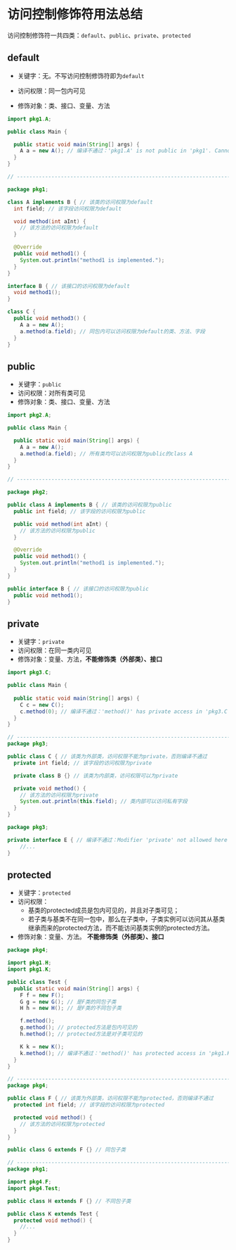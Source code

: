 # 访问控制修饰符用法总结

访问控制修饰符一共四类：`default`、`public`、`private`、`protected`

## default

- 关键字：无。不写访问控制修饰符即为`default`

- 访问权限：同一包内可见

- 修饰对象：类、接口、变量、方法

```java
import pkg1.A;

public class Main {

  public static void main(String[] args) {
    A a = new A(); // 编译不通过：'pkg1.A' is not public in 'pkg1'. Cannot be accessed from outside package
  }
}

// ---------------------------------------------------------------------

package pkg1;

class A implements B { // 该类的访问权限为default
  int field; // 该字段访问权限为default

  void method(int aInt) {
    // 该方法的访问权限为default
  }

  @Override
  public void method1() {
    System.out.println("method1 is implemented.");
  }
}

interface B { // 该接口的访问权限为default
  void method1();
}

class C {
  public void method3() {
    A a = new A();
    a.method(a.field); // 同包内可以访问权限为default的类、方法、字段
  }
}
```

## public

- 关键字：`public`
- 访问权限：对所有类可见
- 修饰对象：类、接口、变量、方法

```java
import pkg2.A;

public class Main {

  public static void main(String[] args) {
    A a = new A();
    a.method(a.field); // 所有类均可以访问权限为public的class A
  }
}

// ---------------------------------------------------------------------

package pkg2;

public class A implements B { // 该类的访问权限为public
  public int field; // 该字段的访问权限为public

  public void method(int aInt) {
    // 该方法的访问权限为public
  }

  @Override
  public void method1() {
    System.out.println("method1 is implemented.");
  }
}

public interface B { // 该接口的访问权限为public
  public void method1();
}


```

## private

- 关键字：`private`
- 访问权限：在同一类内可见
- 修饰对象：变量、方法，**不能修饰类（外部类）、接口**

```java
import pkg3.C;

public class Main {
  
  public static void main(String[] args) {
    C c = new C();
    c.method(0); // 编译不通过：'method()' has private access in 'pkg3.C'
  }
}

// ---------------------------------------------------------------------
package pkg3;

public class C { // 该类为外部类，访问权限不能为private，否则编译不通过
  private int field; // 该字段的访问权限为private

  private class B {} // 该类为内部类，访问权限可以为private

  private void method() {
    // 该方法的访问权限为private
    System.out.println(this.field); // 类内部可以访问私有字段
  }
}

package pkg3;

private interface E { // 编译不通过：Modifier 'private' not allowed here
	//...
}

```

## protected

- 关键字：`protected`
- 访问权限：
  - 基类的protected成员是包内可见的，并且对子类可见；
  - 若子类与基类不在同一包中，那么在子类中，子类实例可以访问其从基类继承而来的protected方法，而不能访问基类实例的protected方法。
- 修饰对象：变量、方法。 **不能修饰类（外部类）、接口**

```java
package pkg4;

import pkg1.H;
import pkg1.K;

public class Test {
  public static void main(String[] args) {
    F f = new F();
    G g = new G(); // 是F类的同包子类
    H h = new H(); // 是F类的不同包子类

    f.method();
    g.method(); // protected方法是包内可见的
    h.method(); // protected方法是对子类可见的

    K k = new K();
    k.method(); // 编译不通过：'method()' has protected access in 'pkg1.K'
  }
}

// ---------------------------------------------------------------------
package pkg4;

public class F { // 该类为外部类，访问权限不能为protected，否则编译不通过
  protected int field; // 该字段的访问权限为protected

  protected void method() {
    // 该方法的访问权限为protected
  }
}

public class G extends F {} // 同包子类

// ---------------------------------------------------------------------
package pkg1;

import pkg4.F;
import pkg4.Test;

public class H extends F {} // 不同包子类

public class K extends Test {
  protected void method() {
    //...
  }
}
```

